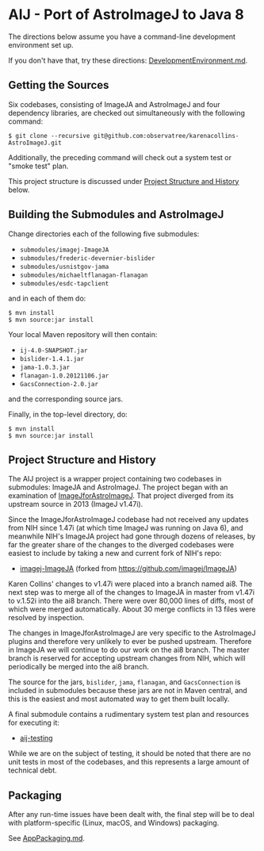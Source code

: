 # AIJ - Port of AstroImageJ to Java 8

The directions below assume you have a command-line development environment set up.

If you don't have that, try these directions: [DevelopmentEnvironment.md](./docs/DevelopmentEnvironment.md).

Getting the Sources
-------------------

Six codebases, consisting of ImageJA and AstroImageJ and four dependency libraries,
are checked out simultaneously with the following command:

```
$ git clone --recursive git@github.com:observatree/karenacollins-AstroImageJ.git
```

Additionally, the preceding command will check out a system test or "smoke test" plan.

This project structure is discussed under [Project Structure and History](#project-structure-and-history) below.

Building the Submodules and AstroImageJ
---------------------------------------

Change directories each of the following five submodules:

* `submodules/imagej-ImageJA`
* `submodules/frederic-devernier-bislider`
* `submodules/usnistgov-jama`
* `submodules/michaeltflanagan-flanagan`
* `submodules/esdc-tapclient`

and in each of them do:

```
$ mvn install
$ mvn source:jar install
```

Your local Maven repository will then contain:

* ```ij-4.0-SNAPSHOT.jar```
* ```bislider-1.4.1.jar```
* ```jama-1.0.3.jar```
* ```flanagan-1.0.20121106.jar```
* ```GacsConnection-2.0.jar```

and the corresponding source jars.

Finally, in the top-level directory, do:

```
$ mvn install
$ mvn source:jar install
```

## Project Structure and History

The AIJ project is a wrapper project containing two codebases in submodules: ImageJA and AstroImageJ.
The project began with an examination of [ImageJforAstroImageJ](http://github.com/karenacollins/ImageJforAstroImageJ).
That project diverged from its upstream source in 2013 (ImageJ v1.47i).

Since the ImageJforAstroImageJ codebase had not received any updates from NIH since 1.47i
(at which time ImageJ was running on Java 6), and meanwhile NIH's ImageJA project had gone
through dozens of releases, by far the greater share of the changes to the diverged codebases were
easiest to include by taking a new and current fork of NIH's repo:

* [imagej-ImageJA](https://github.com/observatree/imagej-ImageJA) (forked from https://github.com/imagej/ImageJA)

Karen Collins' changes to v1.47i were placed into a branch named ai8. The next step was to merge all of the
changes to ImageJA in master from v1.47i to v.1.52i into the ai8 branch. There were over 80,000 lines of diffs,
most of which were merged automatically. About 30 merge conflicts in 13 files were resolved by inspection.

The changes in ImageJforAstroImageJ are very specific to the AstroImageJ plugins and therefore very
unlikely to ever be pushed upstream. Therefore in ImageJA we will continue to do our work on the ai8 branch.
The master branch is reserved for accepting upstream changes from NIH, which will
periodically be merged into the ai8 branch.

The source for the jars, `bislider`, `jama`, `flanagan`, and `GacsConnection` is included in submodules because these
jars are not in Maven central, and this is the easiest and most automated way to get them built locally.

A final submodule contains a rudimentary system test plan and resources for executing it:

* [aij-testing](https://github.com/observatree/aij-testing)

While we are on the subject of testing, it should be noted that there are no unit tests in most of the codebases, and this
represents a large amount of technical debt.

## Packaging

After any run-time issues have been dealt with, the final step will be to deal with platform-specific (Linux, macOS, and Windows) packaging.

See [AppPackaging.md](./docs/AppPackaging.md).
